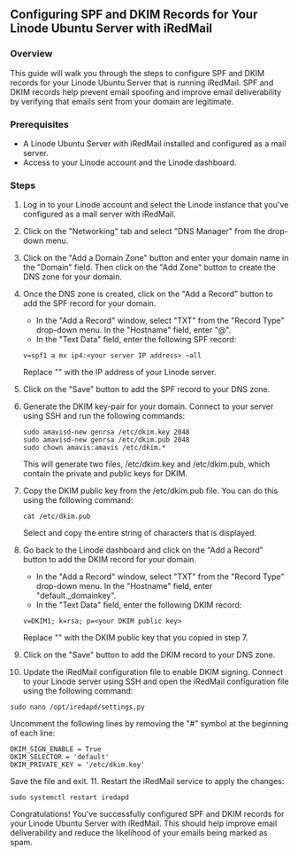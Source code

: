 ## Configuring SPF and DKIM Records for Your Linode Ubuntu Server with iRedMail

### Overview

This guide will walk you through the steps to configure SPF and DKIM records for your Linode Ubuntu Server that is running iRedMail. SPF and DKIM records help prevent email spoofing and improve email deliverability by verifying that emails sent from your domain are legitimate. 

### Prerequisites

- A Linode Ubuntu Server with iRedMail installed and configured as a mail server.
- Access to your Linode account and the Linode dashboard.

### Steps

1. Log in to your Linode account and select the Linode instance that you've configured as a mail server with iRedMail.
2. Click on the "Networking" tab and select "DNS Manager" from the drop-down menu.
3. Click on the "Add a Domain Zone" button and enter your domain name in the "Domain" field. Then click on the "Add Zone" button to create the DNS zone for your domain.
4. Once the DNS zone is created, click on the "Add a Record" button to add the SPF record for your domain. 
   - In the "Add a Record" window, select "TXT" from the "Record Type" drop-down menu. In the "Hostname" field, enter "@".
   - In the "Text Data" field, enter the following SPF record:

   ```
   v=spf1 a mx ip4:<your server IP address> ~all
   `````

   Replace "<your server IP address>" with the IP address of your Linode server. 
5. Click on the "Save" button to add the SPF record to your DNS zone.
6. Generate the DKIM key-pair for your domain. Connect to your server using SSH and run the following commands:

   ```
   sudo amavisd-new genrsa /etc/dkim.key 2048
   sudo amavisd-new genrsa /etc/dkim.pub 2048
   sudo chown amavis:amavis /etc/dkim.*
   ````

   This will generate two files, /etc/dkim.key and /etc/dkim.pub, which contain the private and public keys for DKIM.
7. Copy the DKIM public key from the /etc/dkim.pub file. You can do this using the following command:

   ````
   cat /etc/dkim.pub
   ````

   Select and copy the entire string of characters that is displayed.
8. Go back to the Linode dashboard and click on the "Add a Record" button to add the DKIM record for your domain.
   - In the "Add a Record" window, select "TXT" from the "Record Type" drop-down menu. In the "Hostname" field, enter "default._domainkey".
   - In the "Text Data" field, enter the following DKIM record:

   ````
   v=DKIM1; k=rsa; p=<your DKIM public key>
   ````

   Replace "<your DKIM public key>" with the DKIM public key that you copied in step 7.
9. Click on the "Save" button to add the DKIM record to your DNS zone.
10. Update the iRedMail configuration file to enable DKIM signing. Connect to your Linode server using SSH and open the iRedMail configuration file using the following command:

   ````
   sudo nano /opt/iredapd/settings.py
   ````

   Uncomment the following lines by removing the "#" symbol at the beginning of each line:

   ````
   DKIM_SIGN_ENABLE = True
   DKIM_SELECTOR = 'default'
   DKIM_PRIVATE_KEY = '/etc/dkim.key'
   ````

   Save the file and exit.
11. Restart the iRedMail service to apply the changes:

   ````
   sudo systemctl restart iredapd
   ````

Congratulations! You've successfully configured SPF and DKIM records for your Linode Ubuntu Server with iRedMail. This should help improve email deliverability and reduce the likelihood of your emails being marked as spam.
